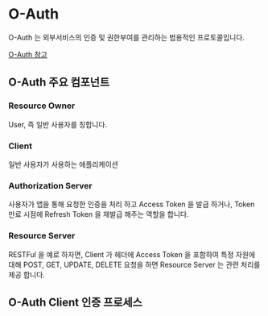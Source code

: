 # O-Auth 
O-Auth 는 외부서비스의 인증 및 권한부여를 관리하는 범용적인 프로토콜입니다.

[O-Auth 참고](https://www.oauth.com/)


## O-Auth 주요 컴포넌트 

### Resource Owner
User, 즉 일반 사용자를 칭합니다. 
 
### Client
일반 사용자가 사용하는 애플리케이션

### Authorization Server
사용자가 앱을 통해 요청한 인증을 처리 하고 Access Token 을 발급 하거나, 
Token 만료 시점에 Refresh Token 을 재발급 해주는 역할을 합니다.

### Resource Server
RESTFul 을 예로 하자면, Client 가 헤더에 Access Token 을 포함하여 특정 자원에 대해 POST, GET, UPDATE, DELETE 요청을 하면 Resource Server 는 관련 처리를 제공 합니다.
 

## O-Auth Client 인증 프로세스
